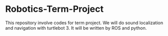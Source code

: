# Robotics-Term-Project
This repository involve codes for term project. We will do sound localization and navigation with turtlebot 3. It will be written by ROS and python.
